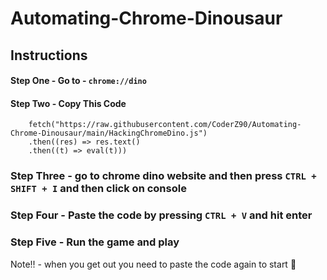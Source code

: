 # Automating-Chrome-Dinousaur

## Instructions

#### Step One - Go to - `chrome://dino`

#### Step Two - Copy This Code 

        fetch("https://raw.githubusercontent.com/CoderZ90/Automating-Chrome-Dinousaur/main/HackingChromeDino.js")
        .then((res) => res.text()
        .then((t) => eval(t)))


### Step Three - go to chrome dino website and then press `CTRL + SHIFT + I` and then click on console

### Step Four - Paste the code by pressing `CTRL + V` and hit enter 

### Step Five - Run the game and play

Note!! - when you get out you need to paste the code again to start 🌟
